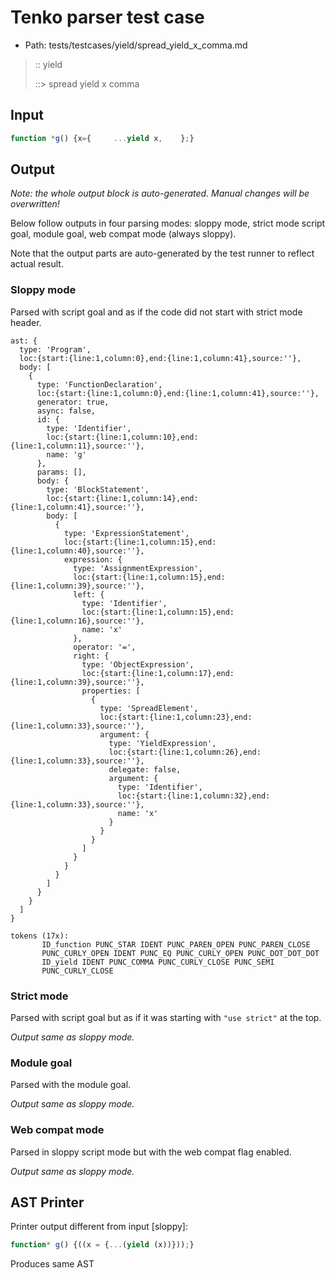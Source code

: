 # Tenko parser test case

- Path: tests/testcases/yield/spread_yield_x_comma.md

> :: yield
>
> ::> spread yield x comma

## Input

`````js
function *g() {x={     ...yield x,    };}
`````

## Output

_Note: the whole output block is auto-generated. Manual changes will be overwritten!_

Below follow outputs in four parsing modes: sloppy mode, strict mode script goal, module goal, web compat mode (always sloppy).

Note that the output parts are auto-generated by the test runner to reflect actual result.

### Sloppy mode

Parsed with script goal and as if the code did not start with strict mode header.

`````
ast: {
  type: 'Program',
  loc:{start:{line:1,column:0},end:{line:1,column:41},source:''},
  body: [
    {
      type: 'FunctionDeclaration',
      loc:{start:{line:1,column:0},end:{line:1,column:41},source:''},
      generator: true,
      async: false,
      id: {
        type: 'Identifier',
        loc:{start:{line:1,column:10},end:{line:1,column:11},source:''},
        name: 'g'
      },
      params: [],
      body: {
        type: 'BlockStatement',
        loc:{start:{line:1,column:14},end:{line:1,column:41},source:''},
        body: [
          {
            type: 'ExpressionStatement',
            loc:{start:{line:1,column:15},end:{line:1,column:40},source:''},
            expression: {
              type: 'AssignmentExpression',
              loc:{start:{line:1,column:15},end:{line:1,column:39},source:''},
              left: {
                type: 'Identifier',
                loc:{start:{line:1,column:15},end:{line:1,column:16},source:''},
                name: 'x'
              },
              operator: '=',
              right: {
                type: 'ObjectExpression',
                loc:{start:{line:1,column:17},end:{line:1,column:39},source:''},
                properties: [
                  {
                    type: 'SpreadElement',
                    loc:{start:{line:1,column:23},end:{line:1,column:33},source:''},
                    argument: {
                      type: 'YieldExpression',
                      loc:{start:{line:1,column:26},end:{line:1,column:33},source:''},
                      delegate: false,
                      argument: {
                        type: 'Identifier',
                        loc:{start:{line:1,column:32},end:{line:1,column:33},source:''},
                        name: 'x'
                      }
                    }
                  }
                ]
              }
            }
          }
        ]
      }
    }
  ]
}

tokens (17x):
       ID_function PUNC_STAR IDENT PUNC_PAREN_OPEN PUNC_PAREN_CLOSE
       PUNC_CURLY_OPEN IDENT PUNC_EQ PUNC_CURLY_OPEN PUNC_DOT_DOT_DOT
       ID_yield IDENT PUNC_COMMA PUNC_CURLY_CLOSE PUNC_SEMI
       PUNC_CURLY_CLOSE
`````

### Strict mode

Parsed with script goal but as if it was starting with `"use strict"` at the top.

_Output same as sloppy mode._

### Module goal

Parsed with the module goal.

_Output same as sloppy mode._

### Web compat mode

Parsed in sloppy script mode but with the web compat flag enabled.

_Output same as sloppy mode._

## AST Printer

Printer output different from input [sloppy]:

````js
function* g() {((x = {...(yield (x))}));}
````

Produces same AST
